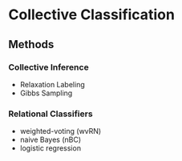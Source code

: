 # Collective Classification

## Methods

### Collective Inference

- Relaxation Labeling
- Gibbs Sampling

### Relational Classifiers

- weighted-voting (wvRN)
- naive Bayes (nBC)
- logistic regression